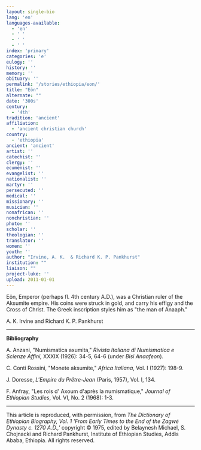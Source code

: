 ```yaml
---
layout: single-bio
lang: 'en'
languages-available:
  - 'en'
  - ' '
  - ' '
  - ' '
index: 'primary'
categories: 'e'
eulogy: ''
history: ''
memory: ''
obituary: ''
permalink: '/stories/ethiopia/eon/'
title: "Eôn"
alternate: ""
date: '300s'
century:
  - '4th'
tradition: 'ancient'
affiliation:
  - 'ancient christian church'
country:
  - 'ethiopia'
ancient: 'ancient'
artist: ''
catechist: ''
clergy: ''
ecumenist: ''
evangelist: ''
nationalist: ''
martyr: ''
persecuted: ''
medical: ''
missionary: ''
musician: ''
nonafrican: ''
nonchristian: ''
photo: ''
scholar: ''
theologian: ''
translator: ''
women: ''
youth: ''
author: "Irvine, A. K.  & Richard K. P. Pankhurst"
institution: ""
liaison: ""
project-luke: ''
upload: 2011-01-01
---
```




E&ocirc;n, Emperor (perhaps fl. 4th century A.D.), was a Christian ruler of the Aksumite empire. His coins were struck in gold, and carry his effigy and the Cross of Christ. The Greek inscription styles him as "the man of Anaaph."

A. K. Irvine and Richard K. P. Pankhurst

---

**Bibliography**

A. Anzani, "Numismatica axumita," *Rivista Italiana di Numismatica e Scienze Affini,* XXXIX (1926): 34-5, 64-6 (under *Bisi Anaafeon*).

C. Conti Rossini, "Monete aksumite," *Africa Italiana*, Vol. I (1927): 198-9.

J. Doresse, *L'Empire du Prêtre-Jean* (Paris, 1957), Vol. I, 134.

F. Anfray, "Les rois d' Axoum d'après la numismatique," *Journal of Ethiopian Studies*, Vol. VI, No. 2 (1968): 1-3.

---

This article is reproduced, with permission, from *The Dictionary of Ethiopian Biography, Vol. 1 'From Early Times to the End of the Zagwé Dynasty c. 1270 A.D.,'* copyright &copy; 1975, edited by Belaynesh Michael, S. Chojnacki and Richard Pankhurst, Institute of Ethiopian Studies, Addis Ababa, Ethiopia.  All rights reserved.
